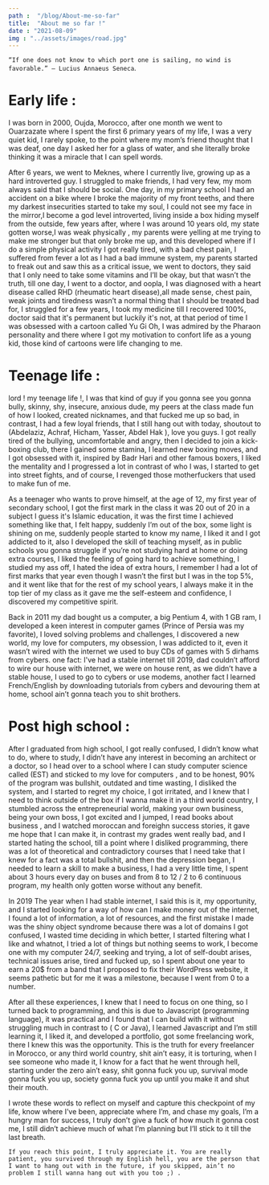 ```yaml
---
path :  "/blog/About-me-so-far"
title:  "About me so far !"
date : "2021-08-09"
img : "../assets/images/road.jpg"
---
```


`“If one does not know to which port one is sailing, no wind is favorable.” — Lucius Annaeus Seneca`.

# Early life :

<!--![Text here](https://media.giphy.com/media/l4pTeSVeMlLSXVhm0/giphy.gif) -->

I was born in 2000, Oujda, Morocco, after one month we went to Ouarzazate where I spent the first 6 primary years of my life, I was a very quiet kid, I rarely spoke, to the point where my mom’s friend thought that I was deaf, one day I asked her for a glass of water, and she literally broke thinking it was a miracle that I can spell words.

After 6 years, we went to Meknes, where I currently live, growing up as a hard introverted guy. I struggled to make friends, I had very few, my mom always said that I should be social. One day, in my primary school I had an accident on a bike where I broke the majority of my front teeths, and there my darkest insecurities started to take my soul, I could not see my face in the mirror,I become a god level introverted, living inside a box hiding myself from the outside, few years after, where I was around 10 years old, my state gotten worse,I was weak physically , my parents were yelling at me trying to make me stronger but that only broke me up, and this developed where if I do a simple physical activity I got really tired, with a bad chest pain, I suffered from fever a lot as I had a bad immune system, my parents started to freak out and saw this as a critical issue, we went to doctors, they said that I only need to take some vitamins and I’ll be okay, but that wasn’t the truth, till one day, I went to a doctor, and oopla, I was diagnosed with a heart disease called RHD (rheumatic heart disease),all made sense, chest pain, weak joints and tiredness wasn’t a normal thing that I should be treated bad for, I struggled for a few years, I took my medicine till I recovered 100%, doctor said that it's permanent but luckily it's not, at that period of time I was obsessed with a cartoon called Yu Gi Oh, I was admired by the Pharaon personality and there where I got my motivation to confort life as a young kid, those kind of cartoons were life changing to me.

# Teenage life :

<!--![Text here](https://media.giphy.com/media/3oEjI80DSa1grNPTDq/giphy.gif)-->

lord ! my teenage life !, I was that kind of guy if you gonna see you gonna bully, skinny, shy, insecure, anxious dude, my peers at the class made fun of how I looked, created nicknames, and that fucked me up so bad, in contrast, I had a few loyal friends, that I still hang out with today, shoutout to (Abdelaziz, Achraf, Hicham, Yasser, Abdel Hak ), love you guys. 
I got really tired of the bullying, uncomfortable and angry, then I decided to join a kick-boxing club, there I gained some stamina, I learned new boxing moves, and I got obsessed with it, inspired by Badr Hari and other famous boxers, I liked the mentality and I progressed a lot in contrast of who I was, I started to get into street fights, and of course, I revenged those motherfuckers that used to make fun of me.

As a teenager who wants to prove himself, at the age of 12, my first year of secondary school, I got the first mark in the class it was 20 out of 20 in a subject I guess it's Islamic education, it was the first time I achieved something like that, I felt happy, suddenly I’m out of the box, some light is shining on me, suddenly people started to know my name, I liked it and I got addicted to it, also I developed the skill of teaching myself, as in public schools you gonna struggle if you’re not studying hard at home or doing extra courses, I liked the feeling of going hard to achieve something, I studied my ass off, I hated the idea of extra hours, I remember I had a lot of first marks that year even though I wasn’t the first but I was in the top 5%, and it went like that for the rest of my school years, I always make it in the top tier of my class as it gave me the self-esteem and confidence, I discovered my competitive spirit.

<!--![Text here](https://media.giphy.com/media/CTX0ivSQbI78A/giphy.gif) -->

Back in 2011 my dad bought us a computer, a big Pentium 4, with 1 GB ram, I developed a keen interest in computer games (Prince of Persia was my favorite), I loved solving problems and challenges, I discovered a new world, my love for computers, my obsession, I was addicted to it, even it wasn’t wired with the internet we used to buy CDs of games with 5 dirhams from cybers. 
one fact: I've had a stable internet till 2019, dad couldn’t afford to wire our house with internet, we were on house rent, as we didn’t have a stable house, I used to go to cybers or use modems, another fact I learned French/English by downloading tutorials from cybers and devouring them at home, school ain’t gonna teach you to shit brothers.

# Post high school :

<!--![Text here](https://media.giphy.com/media/5Zesu5VPNGJlm/giphy.gif) -->

After I graduated from high school, I got really confused, I didn’t know what to do, where to study, I didn’t have any interest in becoming an architect or a doctor, so I head over to a school where I can study computer science called (EST) and sticked to my love for computers , and to be honest, 90% of the program was bullshit, outdated and time wasting, I disliked the system, and I started to regret my choice, I got irritated, and I knew that I need to think outside of the box if I wanna make it in a third world country, I stumbled across the entrepreneurial world, making your own business, being your own boss, I got excited and I jumped, I read books about business , and I watched moroccan and foreighn success stories, it gave me hope that I can make it, in contrast my grades went really bad, and I started hating the school, till a point where I disliked programming, there was a lot of theoretical and contradictory courses that I need take that I knew for a fact was a total bullshit, and then the depression began, I needed to learn a skill to make a business, I  had a very little time, I spent about 3 hours every day on buses and from 8 to 12 / 2 to 6 continuous program, my health only gotten worse without any benefit.

In 2019 The year when I had stable internet, I said this is it, my opportunity, and I started looking for a way of how can I make money out of the internet, I found a lot of information, a lot of resources, and the first mistake I made was the shiny object syndrome because there was a lot of domains I got confused, I wasted time deciding in which better, I started filtering what I like and whatnot, I tried a lot of things but nothing seems to work, I become one with my computer 24/7, seeking and trying, a lot of self-doubt arises, technical issues arise, tired and fucked up, so I spent about one year to earn a 20$ from a band that I proposed to fix their WordPress website, it seems pathetic but for me it was a milestone, because I went from 0 to a number.

<!--![Text here](https://media.giphy.com/media/eLGzgzgySiRJS/giphy.gif)-->

After all these experiences, I knew that I need to focus on one thing, so I turned back to programming, and this is due to Javascript (programming language), it was practical and I found that I can build with it without struggling much in contrast to ( C or Java), I learned Javascript and I’m still learning it, I liked it, and developed a portfolio, got some freelancing work, there I knew this was the opportunity.
This is the truth for every freelancer in Morocco, or any third world country, shit ain’t easy, it is torturing, when I see someone who made it, I know for a fact that he went through hell, starting under the zero ain’t easy, shit gonna fuck you up, survival mode gonna fuck you up, society gonna fuck you up until you make it and shut their mouth.

I wrote these words to reflect on myself and capture this checkpoint of my life, know where I’ve been, appreciate where I’m, and chase my goals, I’m a hungry man for success, I truly don’t give a fuck of how much it gonna cost me, I still didn’t achieve much of what I’m planning but I’ll stick to it till the last breath.

`If you reach this point, I truly appreciate it. You are really patient, you survived through my English hell, you are the person that I want to hang out with in the future, if you skipped, ain’t no problem I still wanna hang out with you too ;) .`

<!--![Text here](https://media.giphy.com/media/Mp4hQy51LjY6A/giphy.gif)-->



 

 
